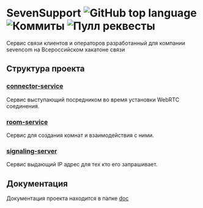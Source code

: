 # SevenSupport ![GitHub top language](https://img.shields.io/github/languages/top/FoxStudiosTeam/WebRtcTest) ![Коммиты](https://img.shields.io/github/commit-activity/t/FoxStudiosTeam/WebRtcTest?color=green) ![Пулл реквесты](https://img.shields.io/github/issues-pr-closed/FoxStudiosTeam/WebRtcTest?color=green)

Сервис связи клиентов и операторов разработанный для компании sevencom на Всероссийском хакатоне связи

## Структура проекта 

### [connector-service](./connector-service)
Сервис выступающий посредником во время установки WebRTC соединения.

### [room-service](./room-service)
Сервис для создания комнат и взаимодействия с ними.

### [signaling-server](./signaling-server)
Сервис выдающий IP адрес для тех кто его запрашивает.

## Документация 
Документация проекта находится в папке [doc](./doc)
